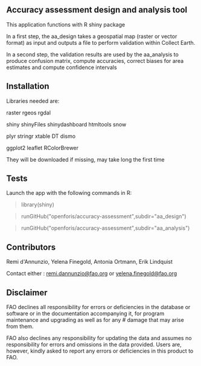 ## Accuracy assessment design and analysis tool

This application functions with R shiny package

In a first step, the aa_design takes a geospatial map (raster or vector format) as input and outputs a file to perform validation within Collect Earth.

In a second step, the validation results are used by the aa_analysis to produce confusion matrix, compute accuracies, correct biases for area estimates and compute confidence intervals


## Installation

Libraries needed are:
 
raster
rgeos
rgdal

shiny
shinyFiles
shinydashboard
htmltools
snow

plyr
stringr
xtable
DT
dismo

ggplot2
leaflet
RColorBrewer

They will be downloaded if missing, may take long the first time


## Tests

Launch the app with the following commands in R:

> library(shiny)

> runGitHub("openforis/accuracy-assessment",subdir="aa_design")

> runGitHub("openforis/accuracy-assessment",subdir="aa_analysis")


## Contributors

Remi d'Annunzio, Yelena Finegold, Antonia Ortmann, Erik Lindquist

Contact either : remi.dannunzio@fao.org or yelena.finegold@fao.org


## Disclaimer

FAO declines all responsibility for errors or deficiencies in the database or software or in the documentation accompanying it, for program maintenance and upgrading as well as for any # damage that may arise from them. 

FAO also declines any responsibility for updating the data and assumes no responsibility for errors and omissions in the data provided. Users are, however, kindly asked to report any errors or deficiencies in this product to FAO.

